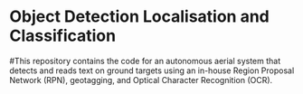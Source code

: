 ﻿# Object Detection Localisation and Classification

#This repository contains the code for an autonomous aerial system that detects and reads text on ground targets using an in-house Region Proposal Network (RPN), geotagging, and Optical Character Recognition (OCR).



